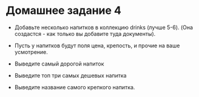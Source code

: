 # Домашнее задание 4
-   Добавьте несколько напитков в коллекцию drinks (лучше 5-6). (Она создастся - как только вы добавите туда документы).
    
-   Пусть у напитков будут поля цена, крепость, и прочие на ваше усмотрение.
    
-   Выведите самый дорогой напиток
    
-   Выведите топ три самых дешевых напитка
    
-   Выведите название самого крепкого напитка.
